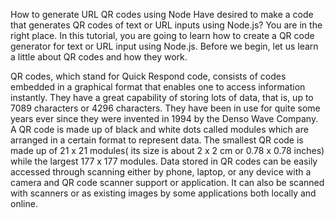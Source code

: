How to generate URL QR codes using Node
Have desired to make a code that generates QR codes of text or URL inputs using Node.js? You are in the right place. In this tutorial, you are going to learn how to create a QR code generator for text or URL input using Node.js.
Before we begin, let us learn a little about QR codes and how they work.



QR codes, which stand for Quick Respond code, consists of codes embedded in a graphical format that enables one to access information instantly. They have a great capability of storing lots of data, that is, up to 7089 characters or 4296 characters. They have been in use for quite some years ever since they were invented in 1994 by the Denso Wave Company. A QR code is made up of black and white dots called modules which are arranged in a certain format to represent data. The smallest QR code is made up of 21 x 21 modules( its size is about 2 x 2 cm or 0.78 x 0.78 inches) while the largest 177 x 177 modules. Data stored in QR codes can be easily accessed through scanning either by phone, laptop, or any device with a camera and QR code scanner support or application. It can also be scanned with scanners or as existing images by some applications both locally and online.